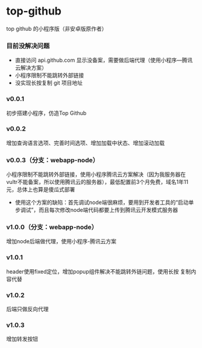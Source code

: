 # top-github
top github 的小程序版（非安卓版原作者）

### 目前没解决问题
* 直接访问 api.github.com 显示没备案，需要做后端代理（使用小程序—腾讯云解决方案）
* 小程序限制不能跳转外部链接
* 没实现长按复制 git 项目地址

### v0.0.1
初步搭建小程序，仿造Top Github

### v0.0.2
增加查询语言选项、完善时间选项、增加加载中状态、增加滚动加载

### v0.0.3（分支：webapp-node）
小程序限制不能跳转外部链接，使用小程序腾讯云方案解决（因为我服务器在vultr不能备案，所以使用腾讯云的服务器），最低配置前3个月免费，域名1年11元，总体上也算是傻瓜式部署
 * 使用这个方案的缺陷：首先调试node端很麻烦，要用到开发者工具的“启动单步调试”，而且每次修改node端代码都要上传到腾讯云开发模式服务器

 ### v1.0.0（分支：webapp-node）
增加node后端做代理，使用小程序-腾讯云方案

 ### v1.0.1
 header使用fixed定位，增加popup组件解决不能跳转外链问题，使用长按 复制内容代替

 ### v1.0.2
 后端只做反向代理

 ### v1.0.3
 增加转发按钮
